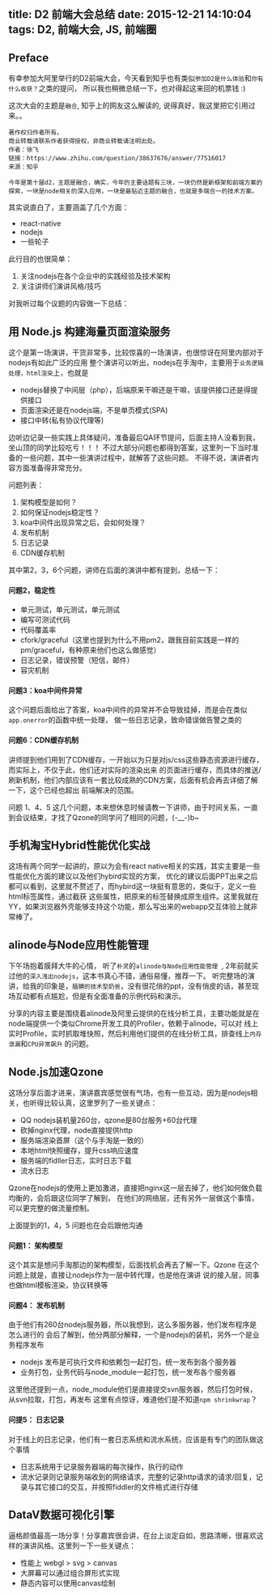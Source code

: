 title: D2 前端大会总结
date: 2015-12-21 14:10:04
tags: D2, 前端大会, JS, 前端圈
---
## Preface
有幸参加大阿里举行的D2前端大会，今天看到知乎也有类似`参加D2是什么体验`和`你有什么收获？`之类的提问，
所以我也稍微总结一下，也对得起这来回的机票钱 :)

这次大会的主题是`融合`, 知乎上的网友这么解读的, 说得真好，我这里把它引用过来。。

```
著作权归作者所有。
商业转载请联系作者获得授权，非商业转载请注明出处。
作者：徐飞
链接：https://www.zhihu.com/question/38637676/answer/77516017
来源：知乎

今年是第十届d2，主题是融合，确实，今年的主要话题有三块，一块仍然是新框架和前端方案的探索，一块是node相关的深入应用，一块是最贴近主题的融合，也就是多端合一的技术方案。
```

其实说直白了，主要涵盖了几个方面：

* react-native
* nodejs
* 一些轮子

此行目的也很简单：
1. 关注nodejs在各个企业中的实践经验及技术架构
2. 关注讲师们演讲风格/技巧

对我听过每个议题的内容做一下总结：

## 用 Node.js 构建海量页面渲染服务 

这个是第一场演讲，干货非常多，比较惊喜的一场演讲，也很惊讶在阿里内部对于nodejs有如此广泛的应用
整个演讲可以听出，nodejs在手淘中，主要用于`业务逻辑处理，html渲染`上，也就是

* nodejs替换了中间层（php），后端原来干嘛还是干嘛，该提供接口还是得提供接口
* 页面渲染还是在nodejs端，不是单页模式(SPA)
* 接口中转(私有协议代理等)

边听边记录一些实践上具体疑问，准备最后QA环节提问，后面主持人没看到我，坐山顶的同学比较吃亏！！！
不过大部分问题也都得到答案，这里列一下当时准备的一些问题，其中一些演讲过程中，就解答了这些问题。
不得不说，演讲者内容方面准备得非常充分。

问题列表：
1. 架构模型是如何？
2. 如何保证nodejs稳定性？
3. koa中间件出现异常之后，会如何处理？
4. 发布机制
5. 日志记录
6. CDN缓存机制

其中第2，3，6个问题，讲师在后面的演讲中都有提到，总结一下：

#### 问题2，稳定性

* 单元测试，单元测试，单元测试
* 编写可测试代码
* 代码覆盖率
* cfork/graceful（这里也提到为什么不用pm2，跟我目前实践是一样的pm/graceful，有种原来他们也这么做感觉）
* 日志记录，错误预警（短信，邮件）
* 容灾机制

#### 问题3：koa中间件异常

这个问题后面给出了答案，koa中间件的异常并不会导致挂掉，而是会在类似`app.onerror`的函数中统一处理，
做一些日志记录，致命错误做告警之类的

#### 问题6：CDN缓存机制

讲师提到他们用到了CDN缓存，一开始以为只是对js/css这些静态资源进行缓存，而实际上，不仅于此，他们还对实际的渲染出来
的页面进行缓存，而具体的推送/刷新机制，他们内部应该有一套比较成熟的CDN方案，后面有机会再去详细了解一下，这个已经也超出
前端解决的范围。

问题 1、4、5 这几个问题，本来想休息时候请教一下讲师，由于时间关系，一直到会议结束，才找了Qzone的同学问了相同的问题，(-__-)b~

##  手机淘宝Hybrid性能优化实战

这场有两个同学一起讲的，原以为会有react native相关的实践，其实主要是一些性能优化方面的建议以及他们hybird实现的方案，
优化的建议后面PPT出来之后都可以看到，这里就不赘述了，而hybird这一块挺有意思的，类似于，定义一些html标签属性，通过截获
这些属性，把原来的标签替换成原生组件。这里我就在YY，如果浏览器外壳能够支持这个功能，那么写出来的webapp交互体验上就非常棒了。

## alinode与Node应用性能管理 

下午场抱着膜拜大牛的心情， 听了`朴灵`的`alinode与Node应用性能管理 `, 2年前就买过他的`深入浅出nodejs`，这本书真心不错，通俗易懂，推荐一下。
听完整场的演讲，给我的印象是，`腼腆的技术型奶爸`，没有很花俏的ppt，没有俏皮的话，甚至现场互动都有点尴尬，但是有全面准备的示例代码和演示。

分享的内容主要是围绕着alinode及阿里云提供的在线分析工具，主要功能就是在node端提供一个类似Chrome开发工具的Profiler，依赖于alinode，可以对
线上实时Profile，实时抓取堆快照，然后利用他们提供的在线分析工具，排查线上`内存泄漏`和`CPU异常飙升` 的问题。

## Node.js加速Qzone

这场分享后面才进来，演讲嘉宾感觉很有气场，也有一些互动，因为是nodejs相关，也听得比较认真，这里罗列了一些关键点：

* QQ nodejs装机量260台，qzone是80台服务+60台代理
* 砍掉nginx代理，node直接提供http
* 服务端渲染首屏（这个与手淘是一致的）
* 本地html快照缓存，提升css响应速度
* 服务端的fidller日志，实时日志下载
* 流水日志

Qzone在nodejs的使用上更加激进，直接把nginx这一层去掉了，他们如何做负载均衡的，会后跟这位同学了解到，
在他们的网络层，还有另外一层做这个事情，可以更完整的做流量控制。

上面提到的1，4，5 问题也在会后跟他沟通

#### 问题1： 架构模型

这个其实是想问手淘那边的架构模型，后面找机会再去了解一下。Qzone 在这个问题上就是，直接让nodejs作为一层中转代理，也是他在演讲
说的接入层，同事也做html模板渲染，协议转换等

#### 问题4： 发布机制

由于他们有260台nodejs服务器，所以我想到，这么多服务器，他们发布程序是怎么进行的
会后了解到，他分两部分解释，一个是nodejs的装机，另外一个是业务程序发布

* nodejs 发布是可执行文件和依赖包一起打包，统一发布到各个服务器
* 业务打包，业务代码与node_module一起打包，统一发布各个服务器

这里他还提到一点，node_module他们是直接提交svn服务器，然后打包时候，从svn拉取，打包，再发布
这里有点惊讶，难道他们是不知道`npm shrinkwrap`？


#### 问提5： 日志记录

对于线上的日志记录，他们有一套日志系统和流水系统，应该是有专门的团队做这个事情
* 日志系统用于记录服务器端的每次操作，执行的动作
* 流水记录则记录服务端收到的网络请求，完整的记录http请求的请求/回复，记录与其它接口的交互，并按照fiddler的文件格式进行存储

## DataV数据可视化引擎

逼格颜值最高一场分享！分享嘉宾很会讲，在台上淡定自如，思路清晰，很喜欢这样的演讲风格。这里列一下一些关键点：

* 性能上 webgl > svg > canvas
* 大屏幕可以通过组合屏形式实现
* 静态内容可以使用canvas绘制


